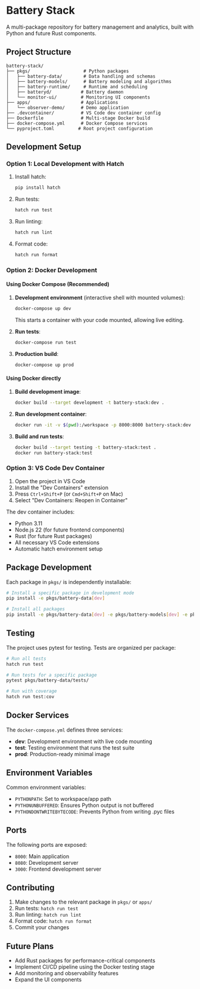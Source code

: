 # Battery Stack

A multi-package repository for battery management and analytics, built with Python and future Rust components.

## Project Structure

```
battery-stack/
├── pkgs/                    # Python packages
│   ├── battery-data/        # Data handling and schemas
│   ├── battery-models/      # Battery modeling and algorithms
│   ├── battery-runtime/     # Runtime and scheduling
│   ├── batteryd/           # Battery daemon
│   └── monitor-ui/         # Monitoring UI components
├── apps/                   # Applications
│   └── observer-demo/      # Demo application
├── .devcontainer/          # VS Code dev container config
├── Dockerfile              # Multi-stage Docker build
├── docker-compose.yml      # Docker Compose services
└── pyproject.toml         # Root project configuration
```

## Development Setup

### Option 1: Local Development with Hatch

1. Install hatch:
   ```bash
   pip install hatch
   ```

2. Run tests:
   ```bash
   hatch run test
   ```

3. Run linting:
   ```bash
   hatch run lint
   ```

4. Format code:
   ```bash
   hatch run format
   ```

### Option 2: Docker Development

#### Using Docker Compose (Recommended)

1. **Development environment** (interactive shell with mounted volumes):
   ```bash
   docker-compose up dev
   ```
   This starts a container with your code mounted, allowing live editing.

2. **Run tests**:
   ```bash
   docker-compose run test
   ```

3. **Production build**:
   ```bash
   docker-compose up prod
   ```

#### Using Docker directly

1. **Build development image**:
   ```bash
   docker build --target development -t battery-stack:dev .
   ```

2. **Run development container**:
   ```bash
   docker run -it -v $(pwd):/workspace -p 8000:8000 battery-stack:dev
   ```

3. **Build and run tests**:
   ```bash
   docker build --target testing -t battery-stack:test .
   docker run battery-stack:test
   ```

### Option 3: VS Code Dev Container

1. Open the project in VS Code
2. Install the "Dev Containers" extension
3. Press `Ctrl+Shift+P` (or `Cmd+Shift+P` on Mac)
4. Select "Dev Containers: Reopen in Container"

The dev container includes:
- Python 3.11
- Node.js 22 (for future frontend components)
- Rust (for future Rust packages)
- All necessary VS Code extensions
- Automatic hatch environment setup

## Package Development

Each package in `pkgs/` is independently installable:

```bash
# Install a specific package in development mode
pip install -e pkgs/battery-data[dev]

# Install all packages
pip install -e pkgs/battery-data[dev] -e pkgs/battery-models[dev] -e pkgs/battery-runtime[dev] -e pkgs/batteryd[dev]
```

## Testing

The project uses pytest for testing. Tests are organized per package:

```bash
# Run all tests
hatch run test

# Run tests for a specific package
pytest pkgs/battery-data/tests/

# Run with coverage
hatch run test:cov
```

## Docker Services

The `docker-compose.yml` defines three services:

- **dev**: Development environment with live code mounting
- **test**: Testing environment that runs the test suite
- **prod**: Production-ready minimal image

## Environment Variables

Common environment variables:

- `PYTHONPATH`: Set to workspace/app path
- `PYTHONUNBUFFERED`: Ensures Python output is not buffered
- `PYTHONDONTWRITEBYTECODE`: Prevents Python from writing .pyc files

## Ports

The following ports are exposed:

- `8000`: Main application
- `8080`: Development server
- `3000`: Frontend development server

## Contributing

1. Make changes to the relevant package in `pkgs/` or `apps/`
2. Run tests: `hatch run test`
3. Run linting: `hatch run lint`
4. Format code: `hatch run format`
5. Commit your changes

## Future Plans

- Add Rust packages for performance-critical components
- Implement CI/CD pipeline using the Docker testing stage
- Add monitoring and observability features
- Expand the UI components
